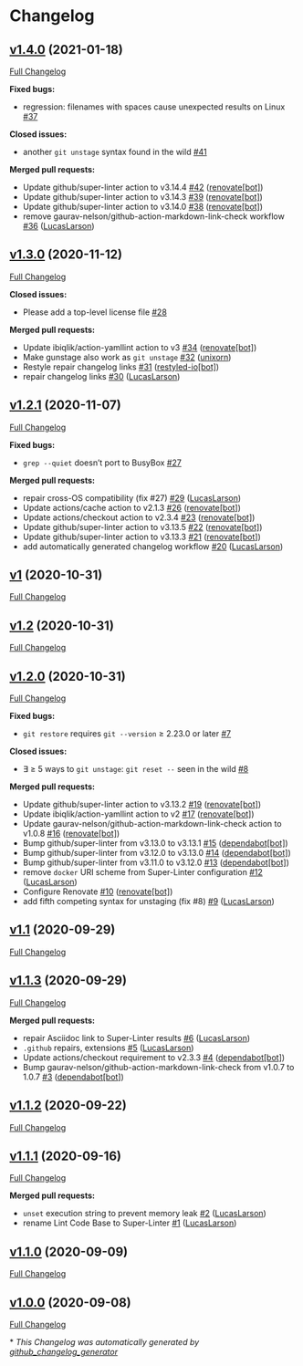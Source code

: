# Changelog

## [v1.4.0](https://github.com/LucasLarson/gunstage/tree/v1.4.0) (2021-01-18)

[Full Changelog](https://github.com/LucasLarson/gunstage/compare/v1.3.0...v1.4.0)

**Fixed bugs:**

- regression: filenames with spaces cause unexpected results on Linux [\#37](https://github.com/LucasLarson/gunstage/issues/37)

**Closed issues:**

- another `git unstage` syntax found in the wild [\#41](https://github.com/LucasLarson/gunstage/issues/41)

**Merged pull requests:**

- Update github/super-linter action to v3.14.4 [\#42](https://github.com/LucasLarson/gunstage/pull/42) ([renovate[bot]](https://github.com/apps/renovate))
- Update github/super-linter action to v3.14.3 [\#39](https://github.com/LucasLarson/gunstage/pull/39) ([renovate[bot]](https://github.com/apps/renovate))
- Update github/super-linter action to v3.14.0 [\#38](https://github.com/LucasLarson/gunstage/pull/38) ([renovate[bot]](https://github.com/apps/renovate))
- remove gaurav-nelson/github-action-markdown-link-check workflow [\#36](https://github.com/LucasLarson/gunstage/pull/36) ([LucasLarson](https://github.com/LucasLarson))

## [v1.3.0](https://github.com/LucasLarson/gunstage/tree/v1.3.0) (2020-11-12)

[Full Changelog](https://github.com/LucasLarson/gunstage/compare/v1.2.1...v1.3.0)

**Closed issues:**

- Please add a top-level license file [\#28](https://github.com/LucasLarson/gunstage/issues/28)

**Merged pull requests:**

- Update ibiqlik/action-yamllint action to v3 [\#34](https://github.com/LucasLarson/gunstage/pull/34) ([renovate[bot]](https://github.com/apps/renovate))
- Make gunstage also work as `git unstage` [\#32](https://github.com/LucasLarson/gunstage/pull/32) ([unixorn](https://github.com/unixorn))
- Restyle repair changelog links [\#31](https://github.com/LucasLarson/gunstage/pull/31) ([restyled-io[bot]](https://github.com/apps/restyled-io))
- repair changelog links [\#30](https://github.com/LucasLarson/gunstage/pull/30) ([LucasLarson](https://github.com/LucasLarson))

## [v1.2.1](https://github.com/LucasLarson/gunstage/tree/v1.2.1) (2020-11-07)

[Full Changelog](https://github.com/LucasLarson/gunstage/compare/v1...v1.2.1)

**Fixed bugs:**

- `grep --quiet` doesn’t port to BusyBox [\#27](https://github.com/LucasLarson/gunstage/issues/27)

**Merged pull requests:**

- repair cross-OS compatibility \(fix \#27\) [\#29](https://github.com/LucasLarson/gunstage/pull/29) ([LucasLarson](https://github.com/LucasLarson))
- Update actions/cache action to v2.1.3 [\#26](https://github.com/LucasLarson/gunstage/pull/26) ([renovate[bot]](https://github.com/apps/renovate))
- Update actions/checkout action to v2.3.4 [\#23](https://github.com/LucasLarson/gunstage/pull/23) ([renovate[bot]](https://github.com/apps/renovate))
- Update github/super-linter action to v3.13.5 [\#22](https://github.com/LucasLarson/gunstage/pull/22) ([renovate[bot]](https://github.com/apps/renovate))
- Update github/super-linter action to v3.13.3 [\#21](https://github.com/LucasLarson/gunstage/pull/21) ([renovate[bot]](https://github.com/apps/renovate))
- add automatically generated changelog workflow [\#20](https://github.com/LucasLarson/gunstage/pull/20) ([LucasLarson](https://github.com/LucasLarson))

## [v1](https://github.com/LucasLarson/gunstage/tree/v1) (2020-10-31)

[Full Changelog](https://github.com/LucasLarson/gunstage/compare/v1.2...v1)

## [v1.2](https://github.com/LucasLarson/gunstage/tree/v1.2) (2020-10-31)

[Full Changelog](https://github.com/LucasLarson/gunstage/compare/v1.2.0...v1.2)

## [v1.2.0](https://github.com/LucasLarson/gunstage/tree/v1.2.0) (2020-10-31)

[Full Changelog](https://github.com/LucasLarson/gunstage/compare/v1.1...v1.2.0)

**Fixed bugs:**

- `git restore` requires `git --version` ≥ 2.23.0 or later [\#7](https://github.com/LucasLarson/gunstage/issues/7)

**Closed issues:**

- ∃ ≥ 5 ways to `git unstage`: `git reset --` seen in the wild [\#8](https://github.com/LucasLarson/gunstage/issues/8)

**Merged pull requests:**

- Update github/super-linter action to v3.13.2 [\#19](https://github.com/LucasLarson/gunstage/pull/19) ([renovate[bot]](https://github.com/apps/renovate))
- Update ibiqlik/action-yamllint action to v2 [\#17](https://github.com/LucasLarson/gunstage/pull/17) ([renovate[bot]](https://github.com/apps/renovate))
- Update gaurav-nelson/github-action-markdown-link-check action to v1.0.8 [\#16](https://github.com/LucasLarson/gunstage/pull/16) ([renovate[bot]](https://github.com/apps/renovate))
- Bump github/super-linter from v3.13.0 to v3.13.1 [\#15](https://github.com/LucasLarson/gunstage/pull/15) ([dependabot[bot]](https://github.com/apps/dependabot))
- Bump github/super-linter from v3.12.0 to v3.13.0 [\#14](https://github.com/LucasLarson/gunstage/pull/14) ([dependabot[bot]](https://github.com/apps/dependabot))
- Bump github/super-linter from v3.11.0 to v3.12.0 [\#13](https://github.com/LucasLarson/gunstage/pull/13) ([dependabot[bot]](https://github.com/apps/dependabot))
- remove `docker` URI scheme from Super-Linter configuration [\#12](https://github.com/LucasLarson/gunstage/pull/12) ([LucasLarson](https://github.com/LucasLarson))
- Configure Renovate [\#10](https://github.com/LucasLarson/gunstage/pull/10) ([renovate[bot]](https://github.com/apps/renovate))
- add fifth competing syntax for unstaging \(fix \#8\) [\#9](https://github.com/LucasLarson/gunstage/pull/9) ([LucasLarson](https://github.com/LucasLarson))

## [v1.1](https://github.com/LucasLarson/gunstage/tree/v1.1) (2020-09-29)

[Full Changelog](https://github.com/LucasLarson/gunstage/compare/v1.1.3...v1.1)

## [v1.1.3](https://github.com/LucasLarson/gunstage/tree/v1.1.3) (2020-09-29)

[Full Changelog](https://github.com/LucasLarson/gunstage/compare/v1.1.2...v1.1.3)

**Merged pull requests:**

- repair Asciidoc link to Super-Linter results [\#6](https://github.com/LucasLarson/gunstage/pull/6) ([LucasLarson](https://github.com/LucasLarson))
- `.github` repairs, extensions [\#5](https://github.com/LucasLarson/gunstage/pull/5) ([LucasLarson](https://github.com/LucasLarson))
- Update actions/checkout requirement to v2.3.3 [\#4](https://github.com/LucasLarson/gunstage/pull/4) ([dependabot[bot]](https://github.com/apps/dependabot))
- Bump gaurav-nelson/github-action-markdown-link-check from v1.0.7 to 1.0.7 [\#3](https://github.com/LucasLarson/gunstage/pull/3) ([dependabot[bot]](https://github.com/apps/dependabot))

## [v1.1.2](https://github.com/LucasLarson/gunstage/tree/v1.1.2) (2020-09-22)

[Full Changelog](https://github.com/LucasLarson/gunstage/compare/v1.1.1...v1.1.2)

## [v1.1.1](https://github.com/LucasLarson/gunstage/tree/v1.1.1) (2020-09-16)

[Full Changelog](https://github.com/LucasLarson/gunstage/compare/v1.1.0...v1.1.1)

**Merged pull requests:**

- `unset` execution string to prevent memory leak [\#2](https://github.com/LucasLarson/gunstage/pull/2) ([LucasLarson](https://github.com/LucasLarson))
- rename Lint Code Base to Super-Linter [\#1](https://github.com/LucasLarson/gunstage/pull/1) ([LucasLarson](https://github.com/LucasLarson))

## [v1.1.0](https://github.com/LucasLarson/gunstage/tree/v1.1.0) (2020-09-09)

[Full Changelog](https://github.com/LucasLarson/gunstage/compare/v1.0.0...v1.1.0)

## [v1.0.0](https://github.com/LucasLarson/gunstage/tree/v1.0.0) (2020-09-08)

[Full Changelog](https://github.com/LucasLarson/gunstage/compare/b7f69194517342887d251b17708fd8f52223a675...v1.0.0)



\* *This Changelog was automatically generated by [github_changelog_generator](https://github.com/github-changelog-generator/github-changelog-generator)*
